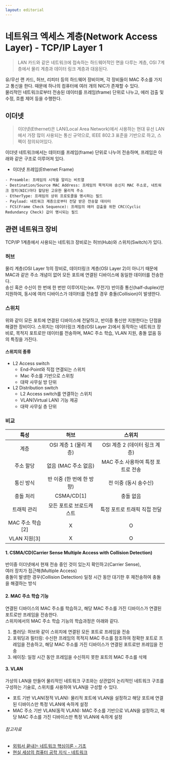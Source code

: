```yaml
---
layout: editorial
---
```


# 네트워크 엑세스 계층(Network Access Layer) - TCP/IP Layer 1

> LAN 카드와 같은 네트워크에 접속하는 하드웨어적인 면을 다루는 계층, OSI 7계층에서 물리 계층과 데이터 링크 계층과 대응된다.

유/무선 랜 카드, 허브, 리피터 등의 하드웨어 장비이며, 각 장비들이 MAC 주소를 가지고 통신을 한다. 때문에 하나의 컴퓨터에 여러 개의 NIC가 존재할 수 있다.  
물리적인 네트워크로부터 전송된 데이터를 프레임(frame) 단위로 나누고, 에러 검출 및 수정, 흐름 제어 등을 수행한다.

## 이더넷

> 이더넷(Ethernet)은 LAN(Local Area Network)에서 사용하는 현대 유선 LAN에서 가장 많이 사용되는 통신 규약으로, IEEE 802.3 표준을 기반으로 하고, 스펙이 정의되어있다.

이더넷 네트워크에서는 데이터를 프레임(frame) 단위로 나누어 전송하며, 프레임은 아래와 같은 구조로 이루어져 있다.

- 이더넷 프레임(Ethernet Frame)

```
- Preamble: 프레임의 시작을 알리는 비트열
- Destination/Source MAC Address: 프레임의 목적지와 송신지 MAC 주소로, 네트워크 장치(NIC)마다 할당된 고유한 물리적 주소
- EtherType: 프레임의 상위 프로토콜을 명시하는 필드
- Payload: 네트워크 계층으로부터 전달 받은 전송할 데이터
- FCS(Frame Check Sequence): 프레임의 에러 검출을 위한 CRC(Cyclic Redundancy Check) 값이 명시되는 필드
```

## 관련 네트워크 장비

TCP/IP 1계층에서 사용되는 네트워크 장비로는 허브(Hub)와 스위치(Switch)가 있다.

### 허브

물리 계층(OSI Layer 1)의 장비로, 데이터링크 계층(OSI Layer 2)이 아니기 때문에 MAC과 같은 주소 개념이 없어 모든 포트에 연결된 디바이스에 동일한 데이터를 전송한다.  
송신 혹은 수신이 한 번에 한 번만 이루어지는(ex. 무전기) 반이중 통신(half-duplex)만 지원하여, 동시에 여러 디바이스가 데이터를 전송할 경우 충돌(Collision)이 발생한다.

### 스위치

위와 같이 모든 포트에 연결된 디바이스에 전달하고, 반이중 통신만 지원한다는 단점을 해결한 장비이다.
스위치는 데이터링크 계층(OSI Layer 2)에서 동작하는 네트워크 장비로, 목적지 포트로만 데이터를 전송하며, MAC 주소 학습, VLAN 지원, 충돌 없음 등의 특징을 가진다.

#### 스위치의 종류

- L2 Access switch
    - End-Point와 직접 연결되는 스위치
    - Mac 주소를 기반으로 스위칭
    - 대략 사무실 방 단위
- L2 Distribution switch
    - L2 Access switch를 연결하는 스위치
    - VLAN(Virtual LAN) 기능 제공
    - 대략 사무실 층 단위

### 비교

|      특성      |        허브        |          스위치          |
|:------------:|:----------------:|:---------------------:|
|      계층      | OSI 계층 1 (물리 계층) | OSI 계층 2 (데이터 링크 계층)  |
|    주소 할당     |  없음 (MAC 주소 없음)  | MAC 주소 사용하여 특정 포트로 전송 |
|    통신 방식     | 반 이중 (한 번에 한 방향) |     전 이중 (동시 송수신)     |
|    충돌 처리     |    CSMA/CD[1]    |         충돌 없음         |
|    트래픽 관리    |  모든 포트로 브로드캐스트   |   특정 포트로 트래픽 직접 전달    |
| MAC 주소 학습[2] |        X         |           O           |
|  VLAN 지원[3]  |        X         |           O           |

#### 1. CSMA/CD(Carrier Sense Multiple Access with Collision Detection)

반이중 이더넷에서 현재 전송 중인 것이 있는지 확인하고(Carrier Sense),  
여러 장치가 접근해(Multiple Access)  
충돌이 발생한 경우(Collision Detection) 일정 시간 동안 대기한 후 재전송하여 충돌을 해결하는 방식

#### 2. MAC 주소 학습 기능

연결된 디바이스의 MAC 주소를 학습하고, 해당 MAC 주소를 가진 디바이스가 연결된 포트로만 프레임을 전송한다.  
스위치에서의 MAC 주소 학습 기능의 학습과정은 아래와 같다.

1. 플러딩: 허브와 같이 스위치에 연결된 모든 포트로 프레임을 전송
2. 포워딩과 필터링: 수신한 프레임의 목적지 MAC 주소를 참조하여 정확한 포트로 프레임을 전송하고, 해당 MAC 주소를 가진 디바이스가 연결된 포트로만 프레임을 전송
3. 에이징: 일정 시간 동안 프레임을 수신하지 못한 포트의 MAC 주소를 삭제

#### 3. VLAN

가상의 LAN을 만들어 물리적인 네트워크 구조와는 상관없이 논리적인 네트워크 구조를 구성하는 기술로, 스위치를 사용하여 VLAN을 구성할 수 있다.

- 포트 기반 VLAN(정적 VLAN): 물리적 포트에 VLAN을 설정하고 해당 포트에 연결된 디바이스만 특정 VLAN에 속하게 설정
- MAC 주소 기반 VLAN(동적 VLAN): MAC 주소를 기반으로 VLAN을 설정하고, 해당 MAC 주소를 가진 디바이스만 특정 VLAN에 속하게 설정

###### 참고자료

- [외워서 끝내는 네트워크 핵심이론 - 기초](https://www.inflearn.com/course/네트워크-핵심이론-기초)
- [현실 세상의 컴퓨터 공학 지식 - 네트워크](https://fastcampus.co.kr/dev_online_newcomputer)